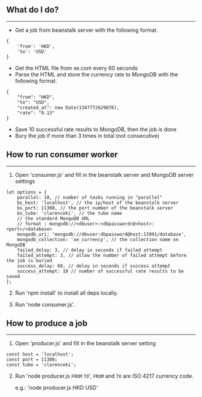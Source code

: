 ## What do I do?
---

* Get a job from beanstalk server with the following format.
```
{
	'from': 'HKD',
	'to': 'USD'
}
```
* Get the HTML file from xe.com every 60 seconds
* Parse the HTML and store the currency rate to MongoDB with the following format.
```
{
    "from": "HKD",
    "to": "USD",
    "created_at": new Date(1347772629876),
    "rate": "0.13"
}
```
* Save 10 successful rate results to MongoDB, then the job is done
* Bury the job if more than 3 times in total (not consecutive)

## How to run consumer worker
----

1. Open 'consumer.js' and fill in the beanstalk server and MongoDB server settings 

```
let options = {
    parallel: 10, // number of tasks running in "parallel"
    bs_host: 'localhost', // the ip/host of the beanstalk server
    bs_port: 11300, // the port number of the beanstalk server
    bs_tube: 'clarenceki', // the tube name
    // the standard MongoDB URL
    // format : mongodb://<dbuser>:<dbpassword>@<host>:<port>/<database>
    mongodb_uri: 'mongodb://dbuser:dbpassword@host:13991/database',
    mongodb_collection: 'xe_currency', // the collection name on MongoDB
    failed_delay: 3, // delay in seconds if failed attempt
    failed_attempt: 3, // allow the number of failed attempt before the job is buried
    success_delay: 60, // delay in seconds if success attempt
    success_attempt: 10 // number of successful rate results to be saved
};
```

2. Run 'npm install' to install all deps locally.

3. Run 'node consumer.js'.

## How to produce a job
----

1. Open 'producer.js' and fill in the beanstalk server setting

```
const host = 'localhost';
const port = 11300;
const tube = 'clarenceki';
```

2. Run 'node producer.js `FROM` `TO`', `FROM` and `TO` are ISO 4217 currency code.

	e.g.: 'node producer.js HKD USD'
